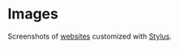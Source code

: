 # Images

Screenshots of [websites](https://github.com/FirePing32/dotfiles/tree/master/Stylus) customized with [Stylus](https://chrome.google.com/webstore/detail/stylus/clngdbkpkpeebahjckkjfobafhncgmne).
